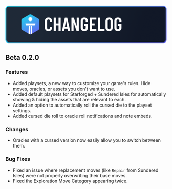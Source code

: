 ![Changelog](./readme_assets/banner-changelog.png)

## Beta 0.2.0

### Features

- Added playsets, a new way to customize your game's rules. Hide moves, oracles, or assets you don't want to use.
- Added default playsets for Starforged + Sundered Isles for automatically showing & hiding the assets that are relevant to each.
- Added an option to automatically roll the cursed die to the playset settings.
- Added cursed die roll to oracle roll notifications and note embeds. 

### Changes

- Oracles with a cursed version now easily allow you to switch between them.

### Bug Fixes

- Fixed an issue where replacement moves (like `Repair` from Sundered Isles) were not properly overwriting their base moves.
- Fixed the Exploration Move Category appearing twice.